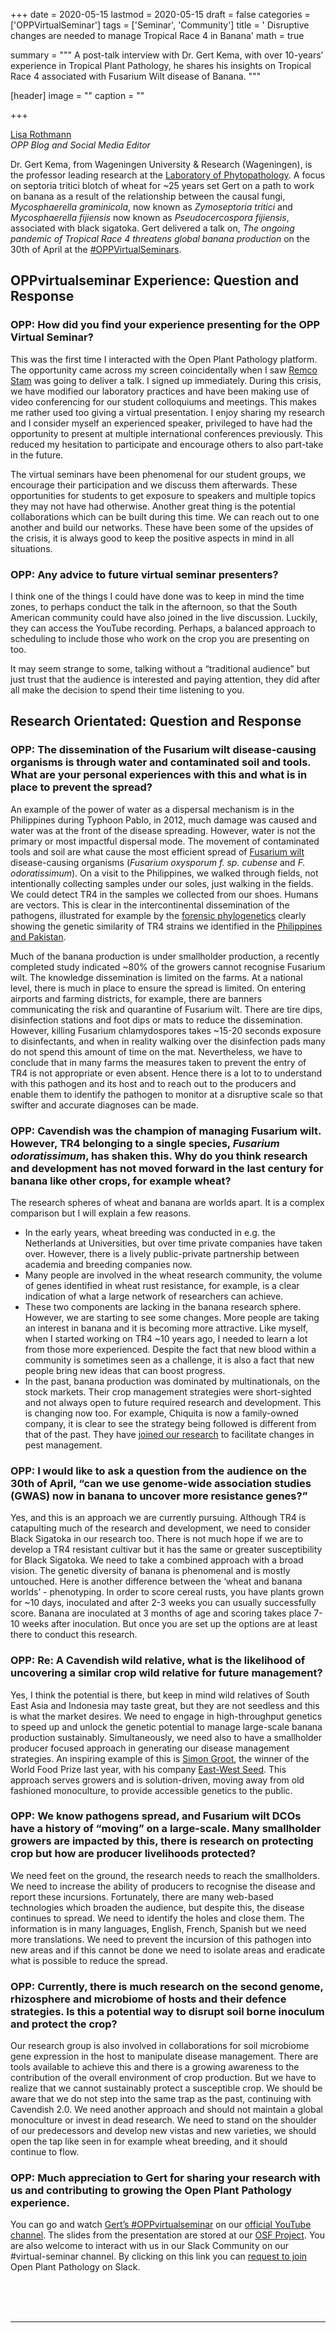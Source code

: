 +++
date = 2020-05-15
lastmod = 2020-05-15
draft = false
categories = ['OPPVirtualSeminar']
tags = ['Seminar', 'Community']
title = ' Disruptive changes are needed to manage Tropical Race 4 in Banana'
math = true

summary = """
A post-talk interview with Dr. Gert Kema, with over 10-years’ experience in Tropical Plant Pathology, he shares his insights on Tropical Race 4 associated with Fusarium Wilt disease of Banana.
"""
 
[header]
image = ""
caption = ""

+++

[Lisa Rothmann](https://twitter.com/LandbouLisa)<br>
_OPP Blog and Social Media Editor_

Dr. Gert Kema, from Wageningen University & Research (Wageningen), is the professor leading research at the [Laboratory of Phytopathology](https://www.wur.nl/en/Research-Results/Chair-groups/Plant-Sciences/Laboratory-of-Phytopathology.htm). A focus on septoria tritici blotch of wheat for ~25 years set Gert on a path to work on banana as a result of the relationship between the causal fungi, _Mycosphaerella graminicola_, now known as _Zymoseptoria tritici_ and _Mycosphaerella fijiensis_ now known as _Pseudocercospora fijiensis_, associated with black sigatoka. Gert delivered a talk on, *The ongoing pandemic of Tropical Race 4 threatens global banana production* on the 30th of April at the [#OPPVirtualSeminars](https://openplantpathology.org/virtual_seminars/2020-04-30-gert-kema/).  


## OPPvirtualseminar Experience: Question and Response  

### OPP: How did you find your experience presenting for the OPP Virtual Seminar?  

This was the first time I interacted with the Open Plant Pathology platform. The opportunity came across my screen coincidentally when I saw [Remco Stam](https://openplantpathology.org/virtual_seminars/2020-04-06-remco-stam/) was going to deliver a talk. I signed up immediately. During this crisis, we have modified our laboratory practices and have been making use of video conferencing for our student colloquiums and meetings. This makes me rather used too giving a virtual presentation. I enjoy sharing my research and I consider myself an experienced speaker, privileged to have had the opportunity to present at multiple international conferences previously. This reduced my hesitation to participate and encourage others to also part-take in the future.  

The virtual seminars have been phenomenal for our student groups, we encourage their participation and we discuss them afterwards. These opportunities for students to get exposure to speakers and multiple topics they may not have had otherwise. Another great thing is the potential collaborations which can be built during this time. We can reach out to one another and build our networks. These have been some of the upsides of the crisis, it is always good to keep the positive aspects in mind in all situations.  

### OPP: Any advice to future virtual seminar presenters? 
I think one of the things I could have done was to keep in mind the time zones, to perhaps conduct the talk in the afternoon, so that the South American community could have also joined in the live discussion. Luckily, they can access the YouTube recording. Perhaps, a balanced approach to scheduling to include those who work on the crop you are presenting on too.  

It may seem strange to some, talking without a “traditional audience” but just trust that the audience is interested and paying attention, they did after all make the decision to spend their time listening to you.  

## Research Orientated: Question and Response  

### OPP: The dissemination of the Fusarium wilt disease-causing organisms is through water and contaminated soil and tools. What are your personal experiences with this and what is in place to prevent the spread?  

An example of the power of water as a dispersal mechanism is in the Philippines during Typhoon Pablo, in 2012, much damage was caused and water was at the front of the disease spreading. However, water is not the primary or most impactful dispersal mode. The movement of contaminated tools and soil are what cause the most efficient spread of [Fusarium wilt](https://fusariumwilt.org/index.php/en/about-fusarium-wilt/) disease-causing organisms (_Fusarium oxysporum f. sp. cubense_ and _F. odoratissimum_).
On a visit to the Philippines, we walked through fields, not intentionally collecting samples under our soles, just walking in the fields. We could detect TR4 in the samples we collected from our shoes. Humans are vectors. This is clear in the intercontinental dissemination of the pathogens, illustrated for example by the [forensic phylogenetics](https://www.frontiersin.org/articles/10.3389/fpls.2018.00457/full#B13) clearly showing the genetic similarity of TR4 strains we identified in the [Philippines and Pakistan](https://apsjournals.apsnet.org/doi/10.1094/PDIS-12-14-1356-PDN).  

Much of the banana production is under smallholder production, a recently completed study indicated ~80% of the growers cannot recognise Fusarium wilt. The knowledge dissemination is limited on the farms. At a national level, there is much in place to ensure the spread is limited. On entering airports and farming districts, for example, there are banners communicating the risk and quarantine of Fusarium wilt. There are tire dips, disinfection stations and foot dips or mats to reduce the dissemination. However, killing Fusarium chlamydospores takes ~15-20 seconds exposure to disinfectants, and when in reality walking over the disinfection pads many do not spend this amount of time on the mat. Nevertheless, we have to conclude that in many farms the measures taken to prevent the entry of TR4 is not appropriate or even absent. Hence there is a lot to to understand with this pathogen and its host and to reach out to the producers and enable them to identify the pathogen to monitor at a disruptive scale so that swifter and accurate diagnoses can be made.  

### OPP: Cavendish was the champion of managing Fusarium wilt. However, TR4 belonging to a single species, _Fusarium odoratissimum_, has shaken this. Why do you think research and development has not moved forward in the last century for banana like other crops, for example wheat?

The research spheres of wheat and banana are worlds apart. It is a complex comparison but I will explain a few reasons.  

  - In the early years, wheat breeding was conducted in e.g. the Netherlands at Universities, but over time private companies have taken over. However, there is a lively public-private partnership between academia and breeding companies now.  
  - Many people are involved in the wheat research community, the volume of genes identified in wheat rust resistance, for example, is a clear indication of what a large network of researchers can achieve.  
  - These two components are lacking in the banana research sphere. However, we are starting to see some changes. More people are taking an interest in banana and it is becoming more attractive. Like myself, when I started working on TR4 ~10 years ago, I needed to learn a lot from those more experienced. Despite the fact that new blood within a community is sometimes seen as a challenge, it is also a fact that new people bring new ideas that can boost progress.  
  - In the past, banana production was dominated by multinationals, on the stock markets. Their crop management strategies were short-sighted and not always open to future required research and development. This is changing now too. For example, Chiquita is now a family-owned company, it is clear to see the strategy being followed is different from that of the past. They have [joined our research](https://www.ccrs.uzh.ch/dam/jcr:70d266cb-5f87-41fe-9b6b-c9dd4ace9608/Press%20Release_UnivWageningen_Chiquita_20180723_EN.pdf) to facilitate changes in pest management.  

### OPP: I would like to ask a question from the audience on the 30th of April, “can we use genome-wide association studies (GWAS) now in banana to uncover more resistance genes?”  

Yes, and this is an approach we are currently pursuing. Although TR4 is catapulting much of the research and development, we need to consider Black Sigatoka in our research too. There is not much hope if we are to develop a TR4 resistant cultivar but it has the same or greater susceptibility for Black Sigatoka. We need to take a combined approach with a broad vision. The genetic diversity of banana is phenomenal and is mostly untouched.
Here is another difference between the ‘wheat and banana worlds’ - phenotyping. In order to score cereal rusts, you have plants grown for ~10 days, inoculated and after 2-3 weeks you can usually successfully score. Banana are inoculated at 3 months of age and scoring takes place 7-10 weeks after inoculation. But once you are set up the options are at least there to conduct this research.  

### OPP: Re: A Cavendish wild relative, what is the likelihood of uncovering a similar crop wild relative for future management?  

Yes, I think the potential is there, but keep in mind wild relatives of South East Asia and Indonesia may taste great, but they are not seedless and this is what the market desires. We need to engage in high-throughput genetics to speed up and unlock the genetic potential to manage large-scale banana production sustainably.
Simultaneously, we need also to have a smallholder producer focused approach in generating our disease management strategies. An inspiring example of this is [Simon Groot](https://www.worldfoodprize.org/en/laureates/2019_groot/), the winner of the World Food Prize last year, with his company [East-West Seed](https://www.eastwestseed.com/aboutus/organization). This approach serves growers and is solution-driven, moving away from old fashioned monoculture, to provide accessible genetics to the public.  

### OPP: We know pathogens spread, and Fusarium wilt DCOs have a history of “moving” on a large-scale. Many smallholder growers are impacted by this, there is research on protecting crop but how are producer livelihoods protected?  

We need feet on the ground, the research needs to reach the smallholders. We need to increase the ability of producers to recognise the disease and report these incursions. Fortunately, there are many web-based technologies which broaden the audience, but despite this, the disease continues to spread. We need to identify the holes and close them. The information is in many languages, English, French, Spanish but we need more translations. We need to prevent the incursion of this pathogen into new areas and if this cannot be done we need to isolate areas and eradicate what is possible to reduce the spread.  

### OPP: Currently, there is much research on the second genome, rhizosphere and microbiome of hosts and their defence strategies. Is this a potential way to disrupt soil borne inoculum and protect the crop?  

Our research group is also involved in collaborations for soil microbiome gene expression in the host to manipulate disease management. There are tools available to achieve this and there is a growing awareness to the contribution of the overall environment of crop production. But we have to realize that we cannot sustainably protect a susceptible crop. We should be aware that we do not step into the same trap as the past, continuing with Cavendish 2.0. We need another approach and should not maintain a global monoculture or invest in dead research. We need to stand on the shoulder of our predecessors and develop new vistas and new varieties, we should open the tap like seen in for example wheat breeding, and it should continue to flow.  

### OPP: Much appreciation to Gert for sharing your research with us and contributing to growing the Open Plant Pathology experience.  

You can go and watch [Gert’s #OPPvirtualseminar](https://www.youtube.com/watch?v=t9DARCO0wE8&t=1533s) on our [official YouTube channel](https://www.youtube.com/channel/UCo-1ijIA_nECqzwzeW2X9RA). The slides from the presentation are stored at our [OSF Project](https://osf.io/fesv5/). You are also welcome to interact with us in our Slack Community on our #virtual-seminar channel. By clicking on this link you can [request to join](https://communityinviter.com/apps/openplantpathology/open-plant-pathology) Open Plant Pathology on Slack. 

<br><br><br>

--------------------------------------------------------------------------------
